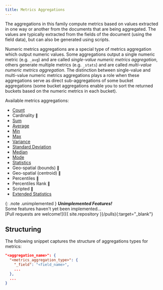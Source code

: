 ```yaml
---
title: Metrics Aggregations
---
```


The aggregations in this family compute metrics based on values extracted in one
way or another from the documents that are being aggregated. The values are
typically extracted from the fields of the document (using the field data), but
can also be generated using scripts.

Numeric metrics aggregations are a special type of metrics aggregation which
output numeric values. Some aggregations output a single numeric metric
(e.g. `_avg`) and are called _single-value numeric metrics aggregation_, others
generate multiple metrics (e.g. `_stats`) and are called
_multi-value numeric metrics aggregation_. The distinction between single-value
and multi-value numeric metrics aggregations plays a role when these
aggregations serve as direct sub-aggregations of some bucket aggregations (some
bucket aggregations enable you to sort the returned buckets based on the numeric
metrics in each bucket).

Available metrics aggregations:

  * [Count](count-aggregation)
  * Cardinality <small>🔧</small>
  * [Sum](sum-aggregation)
  * [Average](avg-aggregation)
  * [Min](min-aggregation)
  * [Max](max-aggregation)
  * [Variance](variance-aggregation)
  * [Standard Deviation](std_deviation-aggregation)
  * [Median](median-aggregation)
  * [Mode](mode-aggregation)
  * [Statistics](stats-aggregation)
  * Geo-spatial (bounds) <small>🔧</small>
  * Geo-spatial (centroid) <small>🔧</small>
  * Percentiles <small>🔧</small>
  * Percentiles Rank <small>🔧</small>
  * Scripted <small>🔧</small>
  * [Extended Statistics](extended_stats-aggregation)

{: .note .unimplemented }
**_Unimplemented Features!_**<br>
Some features haven't yet been implemented...
<br>[Pull requests are welcome!]({{ site.repository }}/pulls){:target="_blank"}


## Structuring

The following snippet captures the structure of aggregations types for metrics:

```json
"<aggregation_name>": {
  "<metrics_aggregation_type>": {
    "_field": "<field_name>",
    ...
  },
  ...
}
```
